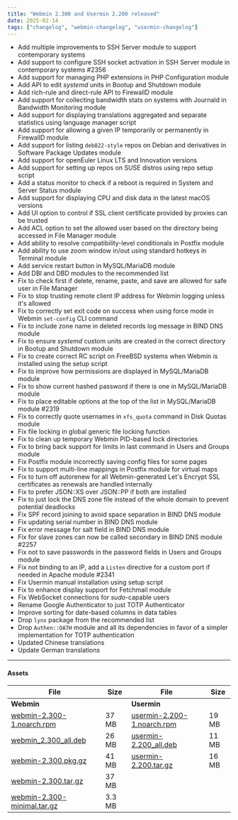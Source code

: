 ```yaml
---
title: "Webmin 2.300 and Usermin 2.200 released"
date: 2025-02-14
tags: ["changelog", "webmin-changelog", "usermin-changelog"]
---
```


* Add multiple improvements to SSH Server module to support contemporary systems
* Add support to configure SSH socket activation in SSH Server module in contemporary systems #2356
* Add support for managing PHP extensions in PHP Configuration module
* Add API to edit _systemd_ units in Bootup and Shutdown module
* Add rich-rule and direct-rule API to FirewallD module
* Add support for collecting bandwidth stats on systems with Journald in Bandwidth Monitoring module
* Add support for displaying translations aggregated and separate statistics using language manager script
* Add support for allowing a given IP temporarily or permanently in FirewallD module
* Add support for listing `deb822-style` repos on Debian and derivatives in Software Package Updates module
* Add support for openEuler Linux LTS and Innovation versions  
* Add support for setting up repos on SUSE distros using repo setup script
* Add a status monitor to check if a reboot is required in System and Server Status module
* Add support for displaying CPU and disk data in the latest macOS versions
* Add UI option to control if SSL client certificate provided by proxies can be trusted
* Add ACL option to set the allowed user based on the directory being accessed in File Manager module
* Add ability to resolve compatibility-level conditionals in Postfix module
* Add ability to use zoom window in/out using standard hotkeys in Terminal module
* Add service restart button in MySQL/MariaDB module
* Add DBI and DBD modules to the recommended list
* Fix to check first if delete, rename, paste, and save are allowed for safe user in File Manager
* Fix to stop trusting remote client IP address for Webmin logging unless it's allowed
* Fix to correctly set exit code on success when using force mode in Webmin `set-config` CLI command
* Fix to include zone name in deleted records log message in BIND DNS module
* Fix to ensure _systemd_ custom units are created in the correct directory in Bootup and Shutdown module
* Fix to create correct RC script on FreeBSD systems when Webmin is installed using the setup script
* Fix to improve how permissions are displayed in MySQL/MariaDB module
* Fix to show current hashed password if there is one in MySQL/MariaDB module
* Fix to place editable options at the top of the list in MySQL/MariaDB module #2319
* Fix to correctly quote usernames in `xfs_quota` command in Disk Quotas module
* Fix file locking in global generic file locking function
* Fix to clean up temporary Webmin PID-based lock directories
* Fix to bring back support for limits in last command in Users and Groups module
* Fix Postfix module incorrectly saving config files for some pages
* Fix to support multi-line mappings in Postfix module for virtual maps
* Fix to turn off autorenew for all Webmin-generated Let's Encrypt SSL certificates as renewals are handled internally
* Fix to prefer JSON::XS over JSON::PP if both are installed
* Fix to just lock the DNS zone file instead of the whole domain to prevent potential deadlocks
* Fix SPF record joining to avoid space separation in BIND DNS module
* Fix updating serial number in BIND DNS module
* Fix error message for salt field in BIND DNS module
* Fix for slave zones can now be called secondary in BIND DNS module #2257
* Fix not to save passwords in the password fields in Users and Groups module
* Fix not binding to an IP, add a `Listen` directive for a custom port if needed in Apache module #2341
* Fix Usermin manual installation using setup script
* Fix to enhance display support for Fetchmail module
* Fix WebSocket connections for _sudo_-capable users
* Rename Google Authenticator to just TOTP Authenticator
* Improve sorting for date-based columns in data tables  
* Drop `lynx` package from the recommended list
* Drop `Authen::OATH` module and all its dependencies in favor of a simpler implementation for TOTP authentication
* Updated Chinese translations
* Update German translations

---

#### Assets

| File                       | Size | File                       | Size |
| -------------------------- | -----| -------------------------- | ---- |
| **Webmin**                 |      | **Usermin**                |      |
|[webmin-2.300-1.noarch.rpm](https://github.com/webmin/webmin/releases/download/2.300/webmin-2.300-1.noarch.rpm) | 37 MB | [usermin-2.200-1.noarch.rpm](https://github.com/webmin/usermin/releases/download/2.200/usermin-2.200-1.noarch.rpm)    | 19 MB |
|[webmin_2.300_all.deb](https://github.com/webmin/webmin/releases/download/2.300/webmin_2.300_all.deb)           | 26 MB | [usermin-2.200_all.deb](https://github.com/webmin/usermin/releases/download/2.200/usermin_2.200_all.deb)              | 11 MB |
|[webmin-2.300.pkg.gz](https://github.com/webmin/webmin/releases/download/2.300/webmin-2.300.pkg.gz)             | 41 MB | [usermin-2.200.tar.gz](https://github.com/webmin/usermin/releases/download/2.200/usermin-2.200.tar.gz)                | 16 MB |
|[webmin-2.300.tar.gz](https://github.com/webmin/webmin/releases/download/2.300/webmin-2.300.tar.gz)             | 37 MB | | |
|[webmin-2.300-minimal.tar.gz](https://github.com/webmin/webmin/releases/download/2.300/webmin-2.300-minimal.tar.gz) | 3.3 MB | |

